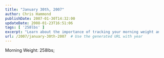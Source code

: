 ```yaml
---
title: "January 30th, 2007"
author: Chris Hammond
publishDate: 2007-01-30T14:32:00
updateDate: 2008-01-23T16:51:06
tags: [ '258lbs' ]
excerpt: "Learn about the importance of tracking your morning weight and discover effective strategies for managing weight fluctuations."
url: /2007/january-30th-2007  # Use the generated URL with year
---
```

<p>Morning Weight: 258lbs;</p><p>&nbsp;</p><img src="https://65lbs.com/aggbug.aspx?PostID=46" width="1" height="1">

